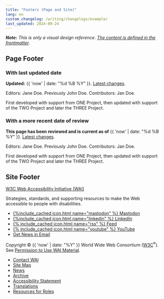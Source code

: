 ```yaml
---
title: "Footers (Page and Site)"
lang: en
custom_changelog: /writing/changelogs/example/
last_updated: 2024-09-24
---
```


***Note:** This is only a visual design reference. [The content is defined in the frontmatter](/writing/frontmatter/#footer-).*

## Page Footer

### With last updated date

<footer class="page-footer default-grid">
  <div class="inner">
    <p><strong>Updated:</strong> {{ 'now' | date: "%d %B %Y" }}. <a href="{{ '/writing/changelogs/example/' | relative_url }}">Latest changes</a>.</p>
    <p>Editors: Jane Doe. Previously John Doe. Contributors: Jan Doe.</p>
    <p>First developed with support from ONE Project, then updated with support of the TWO Project and later the THREE Project.</p>
  </div>
</footer>

### With a more recent date of review

<footer class="page-footer default-grid">
  <div class="inner">
    <p><strong>This page has been reviewed and is current as of</strong> {{ 'now' | date: "%d %B %Y" }}. <a href="{{ '/writing/changelogs/example/' | relative_url }}">Latest changes</a>.</p>
    <p>Editors: Jane Doe. Previously John Doe. Contributors: Jan Doe.</p>
    <p>First developed with support from ONE Project, then updated with support of the TWO Project and later the THREE Project.</p>
  </div>
</footer>

## Site Footer

<footer class="site-footer grid-4q" aria-label="Site">
  <div class="q1-start q3-end about">
    <div>
      <p><a class="largelink" href="https://www.w3.org/WAI/" lang="en" dir="auto" translate="no">W3C Web Accessibility Initiative (WAI)</a></p>
      <p>Strategies, standards, and supporting resources to make the Web accessible to people with disabilities.</p>
    </div>
    <div class="social" lang="en" dir="auto" translate="no">
      <ul>
        <li><a href="https://w3c.social/@wai">{%include_cached icon.html name="mastodon" %} Mastodon</a></li>
        <li><a href="https://www.linkedin.com/company/w3c-wai/">{%include_cached icon.html name="linkedin" %} LinkedIn</a></li>
        <li><a href="https://www.w3.org/WAI/feed.xml">{% include_cached icon.html name="rss" %} Feed</a></li>
        <li><a href="https://www.youtube.com/channel/UCU6ljj3m1fglIPjSjs2DpRA/playlists/">{% include_cached icon.html name="youtube" %} YouTube</a></li>
        <li><a href="https://www.w3.org/WAI/news/subscribe/" class="button">Get News in Email</a></li>
      </ul>
    </div>
    <div lang="en" dir="auto" translate="no">
      <p>Copyright © {{ 'now' | date: "%Y" }} World Wide Web Consortium (<a href="https://www.w3.org/">W3C</a><sup>®</sup>). See <a href="{{ "/about/using-wai-material/" | relative_url }}">Permission to Use WAI Material</a>.</p>
    </div>
  </div>
  <div class="q4-start q4-end">
    <ul style="margin-bottom:0">
      <li><a href="/WAI/about/contacting/">Contact WAI</a></li>
      <li><a href="/WAI/sitemap/">Site Map</a></li>
      <li><a href="/WAI/news/">News</a></li>
      <li><a href="/WAI/sitemap/#archive">Archive</a></li>
      <li><a href="/WAI/about/accessibility-statement/">Accessibility Statement</a></li>
      <li><a href="/WAI/translations/"> Translations</a></li>
      <li><a href="/WAI/roles/">Resources for Roles</a></li>
    </ul>
  </div>
</footer>